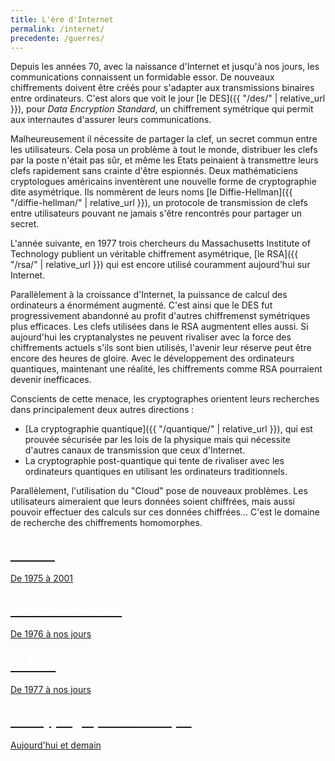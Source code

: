 ```yaml
---
title: L'ère d'Internet
permalink: /internet/
precedente: /guerres/
---
```


Depuis les années 70, avec la naissance d'Internet et jusqu'à nos jours, les communications connaissent un formidable essor.
De nouveaux chiffrements doivent être créés pour s'adapter aux transmissions binaires entre ordinateurs.
C'est alors que voit le jour [le DES]({{ "/des/" | relative_url }}), pour *Data Encryption Standard*, un chiffrement symétrique qui permit aux internautes d'assurer leurs communications.

Malheureusement il nécessite de partager la clef, un secret commun entre les utilisateurs.
Cela posa un problème à tout le monde, distribuer les clefs par la poste n'était pas sûr, et même les Etats peinaient à transmettre leurs clefs rapidement sans crainte d'être espionnés.
Deux mathématiciens cryptologues américains inventèrent une nouvelle forme de cryptographie dite asymétrique.
Ils nommèrent de leurs noms [le Diffie-Hellman]({{ "/diffie-hellman/" | relative_url }}), un protocole de transmission de clefs entre utilisateurs pouvant ne jamais s'être rencontrés pour partager un secret.

L'année suivante, en 1977 trois chercheurs du Massachusetts Institute of Technology publient un véritable chiffrement asymétrique, [le RSA]({{ "/rsa/" | relative_url }}) qui est encore utilisé couramment aujourd'hui sur Internet.

Parallèlement à la croissance d'Internet, la puissance de calcul des ordinateurs a énormément augmenté. C'est ainsi que le DES fut progressivement abandonné au profit d'autres chiffremenst symétriques plus efficaces. Les clefs utilisées dans le RSA augmentent elles aussi.
Si aujourd'hui les cryptanalystes ne peuvent rivaliser avec la force des chiffrements actuels s'ils sont bien utilisés, l'avenir leur réserve peut être encore des heures de gloire. Avec le développement des ordinateurs quantiques, maintenant une réalité, les chiffrements comme RSA pourraient devenir inefficaces.

Conscients de cette menace, les cryptographes orientent leurs recherches dans principalement deux autres directions :
* [La cryptographie quantique]({{ "/quantique/" | relative_url }}), qui est prouvée sécurisée par les lois de la physique mais qui nécessite d'autres canaux de transmission que ceux d'Internet.
* La cryptographie post-quantique qui tente de rivaliser avec les ordinateurs quantiques en utilisant les ordinateurs traditionnels.

Parallèlement, l'utilisation du "Cloud" pose de nouveaux problèmes. Les utilisateurs aimeraient que leurs données soient chiffrées, mais aussi pouvoir effectuer des calculs sur ces données chiffrées... C'est le domaine de recherche des chiffrements homomorphes.
<link rel="stylesheet" href="{{ '/assets/css/timeline.css' | relative_url }}">
<div class="timeline">

 <div class="container left">
 <a href="{{ "/des/" | relative_url }}">
   <div class="content">
     <h2 style="color:white;">Le DES</h2>
     <p>De 1975 à 2001</p>
   </div>
   </a>
 </div>

 <div class="container right">
 <a href="{{ "/diffie-hellman/" | relative_url }}">
   <div class="content">
     <h2 style="color:white;">Le Diffie-Hellman</h2>
     <p>De 1976 à nos jours</p>
   </div>
   </a>
 </div>

 <div class="container left">
 <a href="{{ "/rsa/" | relative_url }}">
   <div class="content">
     <h2 style="color:white;">Le RSA</h2>
     <p>De 1977 à nos jours</p>
   </div>
   </a>
 </div>

 <div class="container right">
 <a href="{{ "/quantique/" | relative_url }}">
   <div class="content">
     <h2 style="color:white;">La Cryptographie Quantique</h2>
     <p>Aujourd'hui et demain</p>
   </div>
   </a>
 </div>

</div>
